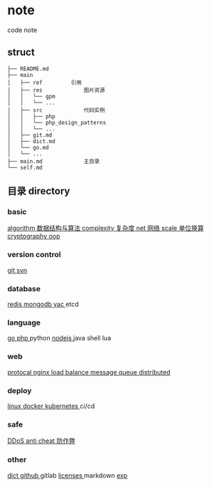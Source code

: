 # note
code note

## struct

```
├── README.md
├── main
│   ├── ref         引用
│   ├── res             图片资源
│   │   └── gpm
│   │   └── ...
│   ├── src             代码实例
│   │   ├── php
│   │   └── php_design_patterns
│   │   └── ...
│   ├── git.md
│   ├── dict.md
│   └── go.md
│   └── ...
├── main.md             主目录
└── self.md
```

## 目录 directory

### basic
[ algorithm 数据结构与算法 ](main/algorithm.md)
[ complexity 复杂度 ](main/complexity.md)
[ net 网络 ](main/net.md)
[ scale 单位换算 ](main/scale.md)
[ cryptography ](main/cryptography.md)
[ oop ](main/oop.md)

### version control
[ git ](main/git.md)
[ svn ](main/svn.md)

### database
[ redis ](main/redis.md)
[ mongodb ](main/mongodb.md)
[ yac ](main/yac.md)
etcd

### language
[ go ](main/go.md)
[ php ](main/php.md)
python
[ nodejs ](main/nodejs.md)
java
shell
lua

### web
[ protocal ](main/protocal.md)
[ nginx ](main/nginx.md)
[ load balance ](main/load_balance.md)
[ message queue ](main/mq.md)
[ distributed ](main/distributed.md)

### deploy
[ linux ](main/linux.md)
[ docker ](main/docker.md)
[ kubernetes ](main/k8s.md)
ci/cd

### safe
[ DDoS ](main/ddos.md)
[ anti cheat 防作弊 ](main/anti_cheat.md)

### other
[ dict ](main/dict.md)
[ github ](main/github.md)
gitlab
[ licenses ](main/licenses.md)
markdown
[ exp ](main/exp.md)